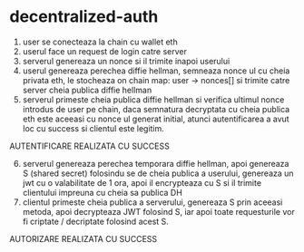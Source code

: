 # decentralized-auth

1. user se conecteaza la chain cu wallet eth
2. userul face un request de login catre server
3. serverul genereaza un nonce si il trimite inapoi userului
4. userul genereaza perechea diffie hellman, semneaza nonce ul
   cu cheia privata eth, le stocheaza on chain
   map: user -> nonces[] si trimite catre server
   cheia publica diffie hellman
5. serverul primeste cheia publica diffie hellman si verifica
   ultimul nonce introdus de user pe chain, daca semnatura
   decryptata cu cheia publica eth este aceeasi cu nonce ul generat initial, atunci autentificarea a avut loc cu success si clientul este legitim.

AUTENTIFICARE REALIZATA CU SUCCESS

6. serverul genereaza perechea temporara diffie hellman, apoi
   genereaza S (shared secret) folosindu se de cheia publica a userului, genereaza un jwt cu o valabilitate de 1 ora, apoi
   il encrypteaza cu S si il trimite clientului impreuna cu cheia
   sa publica DH
7. clientul primeste cheia publica a serverului, genereaza S prin
   aceeasi metoda, apoi decrypteaza JWT folosind S, iar apoi
   toate requesturile vor fi criptate / decriptate folosind acest S.

AUTORIZARE REALIZATA CU SUCCESS
